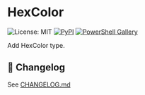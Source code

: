 # HexColor
![License: MIT](https://img.shields.io/badge/License-MIT-blue.svg)
[![PyPI](https://img.shields.io/pypi/v/HexColor?label=PyPI&color=3776AB&logoColor=white)](https://pypi.org/project/HexColor/)
[![PowerShell Gallery](https://img.shields.io/powershellgallery/v/HexColor?label=PowerShell%20Gallery&color=5391FE&logoColor=white)](https://www.powershellgallery.com/packages/HexColor)

Add HexColor type.

## 📜 Changelog
See [CHANGELOG.md](https://github.com/qiufengcute/HexColor/blob/main/CHANGELOG.md)


